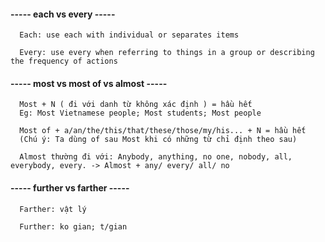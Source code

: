 #### ----- each vs every -----
```
  Each: use each with individual or separates items

  Every: use every when referring to things in a group or describing the frequency of actions
```

#### ----- most vs most of vs almost -----
```
  Most + N ( đi với danh từ không xác định ) = hầu hết
  Eg: Most Vietnamese people; Most students; Most people

  Most of + a/an/the/this/that/these/those/my/his... + N = hầu hết
  (Chú ý: Ta dùng of sau Most khi có những từ chỉ định theo sau)

  Almost thường đi với: Anybody, anything, no one, nobody, all, everybody, every. -> Almost + any/ every/ all/ no
```
#### ----- further vs farther -----
```
  Farther: vật lý

  Further: ko gian; t/gian
```

